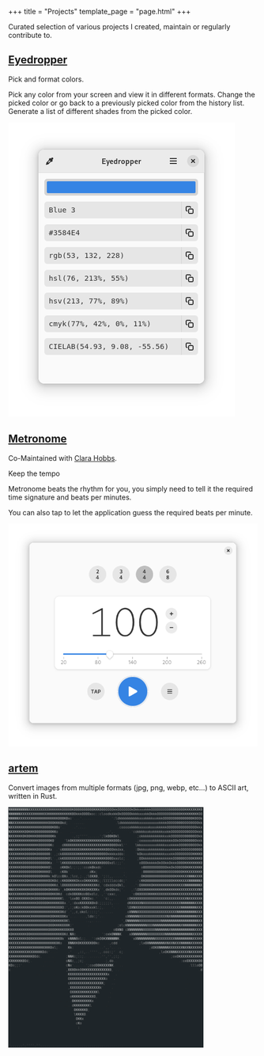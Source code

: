+++
title = "Projects"
template_page = "page.html"
+++

Curated selection of various projects I created, maintain or regularly contribute to.


## [Eyedropper](https://apps.gnome.org/app/com.github.finefindus.eyedropper/)

Pick and format colors.

Pick any color from your screen and view it in different formats. Change the picked color or go back to a previously picked color from the history list. Generate a list of different shades from the picked color.

![Eyedropper showcase](/img/eyedropper_showcase.png)

## [Metronome](https://apps.gnome.org/en/app/com.adrienplazas.Metronome/)

Co-Maintained with [Clara Hobbs](https://gitlab.gnome.org/cghobbs).

Keep the tempo

Metronome beats the rhythm for you, you simply need to tell it the required time signature and beats per minutes.

You can also tap to let the application guess the required beats per minute.

![Metronome showcase](/img/metronome_showcase.png)

## [artem](https://github.com/FineFindus/artem)

Convert images from multiple formats (jpg, png, webp, etc…) to ASCII art, written in Rust.

![artem showcase](/img/artem_showcase.png)
